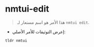 # nmtui-edit

> هذا الأمر هو اسم مستعار لـ `nmtui edit`.

- إعرض التوثيقات للأمر الأصلي:

`tldr nmtui`
